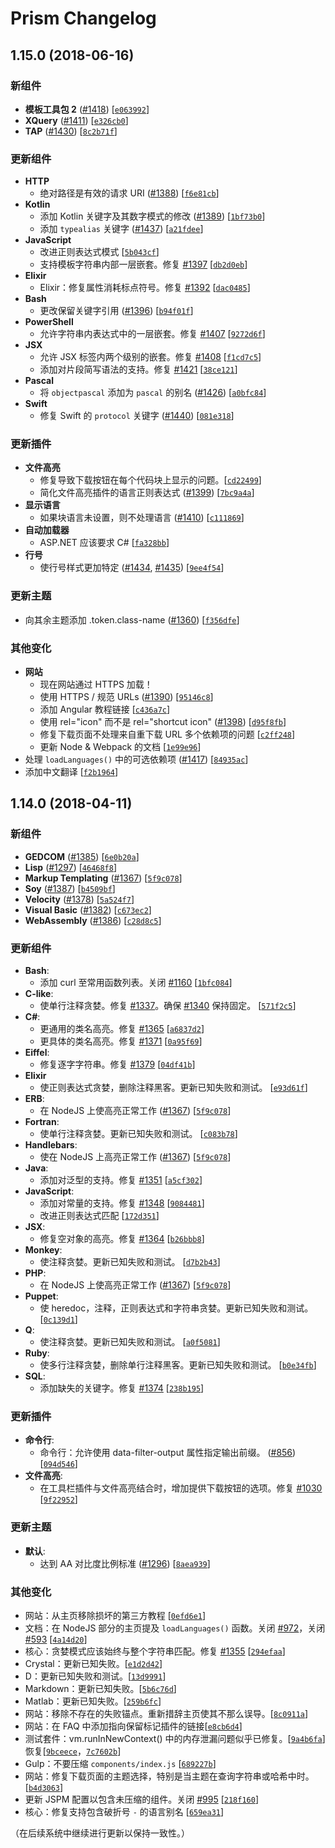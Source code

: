 # Prism Changelog

## 1.15.0 (2018-06-16)

### 新组件

* __模板工具包 2__ ([#1418](https://github.com/PrismJS/prism/issues/1418)) [[`e063992`](https://github.com/PrismJS/prism/commit/e063992)]
* __XQuery__ ([#1411](https://github.com/PrismJS/prism/issues/1411)) [[`e326cb0`](https://github.com/PrismJS/prism/commit/e326cb0)]
* __TAP__ ([#1430](https://github.com/PrismJS/prism/issues/1430)) [[`8c2b71f`](https://github.com/PrismJS/prism/commit/8c2b71f)]

### 更新组件

* __HTTP__
	* 绝对路径是有效的请求 URI ([#1388](https://github.com/PrismJS/prism/issues/1388)) [[`f6e81cb`](https://github.com/PrismJS/prism/commit/f6e81cb)]
* __Kotlin__
	* 添加 Kotlin 关键字及其数字模式的修改 ([#1389](https://github.com/PrismJS/prism/issues/1389)) [[`1bf73b0`](https://github.com/PrismJS/prism/commit/1bf73b0)]
	* 添加 `typealias` 关键字 ([#1437](https://github.com/PrismJS/prism/issues/1437)) [[`a21fdee`](https://github.com/PrismJS/prism/commit/a21fdee)]
* __JavaScript__
	* 改进正则表达式模式 [[`5b043cf`](https://github.com/PrismJS/prism/commit/5b043cf)]
	* 支持模板字符串内部一层嵌套。修复 [#1397](https://github.com/PrismJS/prism/issues/1397) [[`db2d0eb`](https://github.com/PrismJS/prism/commit/db2d0eb)]
* __Elixir__
	* Elixir：修复属性消耗标点符号。修复 [#1392](https://github.com/PrismJS/prism/issues/1392) [[`dac0485`](https://github.com/PrismJS/prism/commit/dac0485)]
* __Bash__
	* 更改保留关键字引用 ([#1396](https://github.com/PrismJS/prism/issues/1396)) [[`b94f01f`](https://github.com/PrismJS/prism/commit/b94f01f)]
* __PowerShell__
	* 允许字符串内表达式中的一层嵌套。修复 [#1407](https://github.com/PrismJS/prism/issues/1407) [[`9272d6f`](https://github.com/PrismJS/prism/commit/9272d6f)]
* __JSX__
	* 允许 JSX 标签内两个级别的嵌套。修复 [#1408](https://github.com/PrismJS/prism/issues/1408) [[`f1cd7c5`](https://github.com/PrismJS/prism/commit/f1cd7c5)]
	* 添加对片段简写语法的支持。修复 [#1421](https://github.com/PrismJS/prism/issues/1421) [[`38ce121`](https://github.com/PrismJS/prism/commit/38ce121)]
* __Pascal__
	* 将 `objectpascal` 添加为 `pascal` 的别名 ([#1426](https://github.com/PrismJS/prism/issues/1426)) [[`a0bfc84`](https://github.com/PrismJS/prism/commit/a0bfc84)]
* __Swift__
	* 修复 Swift 的 `protocol` 关键字 ([#1440](https://github.com/PrismJS/prism/issues/1440)) [[`081e318`](https://github.com/PrismJS/prism/commit/081e318)]

### 更新插件

* __文件高亮__
	* 修复导致下载按钮在每个代码块上显示的问题。[[`cd22499`](https://github.com/PrismJS/prism/commit/cd22499)]
	* 简化文件高亮插件的语言正则表达式 ([#1399](https://github.com/PrismJS/prism/issues/1399)) [[`7bc9a4a`](https://github.com/PrismJS/prism/commit/7bc9a4a)]
* __显示语言__
	* 如果块语言未设置，则不处理语言 ([#1410](https://github.com/PrismJS/prism/issues/1410)) [[`c111869`](https://github.com/PrismJS/prism/commit/c111869)]
* __自动加载器__
	* ASP.NET 应该要求 C# [[`fa328bb`](https://github.com/PrismJS/prism/commit/fa328bb)]
* __行号__
	* 使行号样式更加特定 ([#1434](https://github.com/PrismJS/prism/issues/1434), [#1435](https://github.com/PrismJS/prism/issues/1435)) [[`9ee4f54`](https://github.com/PrismJS/prism/commit/9ee4f54)]

### 更新主题

* 向其余主题添加 .token.class-name ([#1360](https://github.com/PrismJS/prism/issues/1360)) [[`f356dfe`](https://github.com/PrismJS/prism/commit/f356dfe)]

### 其他变化

* __网站__
	* 现在网站通过 HTTPS 加载！
	* 使用 HTTPS / 规范 URLs ([#1390](https://github.com/PrismJS/prism/issues/1390)) [[`95146c8`](https://github.com/PrismJS/prism/commit/95146c8)]
	* 添加 Angular 教程链接 [[`c436a7c`](https://github.com/PrismJS/prism/commit/c436a7c)]
	* 使用 rel="icon" 而不是 rel="shortcut icon" ([#1398](https://github.com/PrismJS/prism/issues/1398)) [[`d95f8fb`](https://github.com/PrismJS/prism/commit/d95f8fb)]
	* 修复下载页面不处理来自重下载 URL 多个依赖项的问题 [[`c2ff248`](https://github.com/PrismJS/prism/commit/c2ff248)]
	* 更新 Node & Webpack 的文档 [[`1e99e96`](https://github.com/PrismJS/prism/commit/1e99e96)]
* 处理 `loadLanguages()` 中的可选依赖项 ([#1417](https://github.com/PrismJS/prism/issues/1417)) [[`84935ac`](https://github.com/PrismJS/prism/commit/84935ac)]
* 添加中文翻译 [[`f2b1964`](https://github.com/PrismJS/prism/commit/f2b1964)]

## 1.14.0 (2018-04-11)

### 新组件
* __GEDCOM__ ([#1385](https://github.com/PrismJS/prism/issues/1385)) [[`6e0b20a`](https://github.com/PrismJS/prism/commit/6e0b20a)]
* __Lisp__ ([#1297](https://github.com/PrismJS/prism/issues/1297)) [[`46468f8`](https://github.com/PrismJS/prism/commit/46468f8)]
* __Markup Templating__ ([#1367](https://github.com/PrismJS/prism/issues/1367)) [[`5f9c078`](https://github.com/PrismJS/prism/commit/5f9c078)]
* __Soy__ ([#1387](https://github.com/PrismJS/prism/issues/1387)) [[`b4509bf`](https://github.com/PrismJS/prism/commit/b4509bf)]
* __Velocity__ ([#1378](https://github.com/PrismJS/prism/issues/1378)) [[`5a524f7`](https://github.com/PrismJS/prism/commit/5a524f7)]
* __Visual Basic__ ([#1382](https://github.com/PrismJS/prism/issues/1382)) [[`c673ec2`](https://github.com/PrismJS/prism/commit/c673ec2)]
* __WebAssembly__ ([#1386](https://github.com/PrismJS/prism/issues/1386)) [[`c28d8c5`](https://github.com/PrismJS/prism/commit/c28d8c5)]

### 更新组件
* __Bash__:
	* 添加 curl 至常用函数列表。关闭 [#1160](https://github.com/PrismJS/prism/issues/1160) [[`1bfc084`](https://github.com/PrismJS/prism/commit/1bfc084)]
* __C-like__:
	* 使单行注释贪婪。修复 [#1337](https://github.com/PrismJS/prism/issues/1337)。确保 [#1340](https://github.com/PrismJS/prism/issues/1340) 保持固定。 [[`571f2c5`](https://github.com/PrismJS/prism/commit/571f2c5)]
* __C#__:
	* 更通用的类名高亮。修复 [#1365](https://github.com/PrismJS/prism/issues/1365) [[`a6837d2`](https://github.com/PrismJS/prism/commit/a6837d2)]
	* 更具体的类名高亮。修复 [#1371](https://github.com/PrismJS/prism/issues/1371) [[`0a95f69`](https://github.com/PrismJS/prism/commit/0a95f69)]
* __Eiffel__:
	* 修复逐字字符串。修复 [#1379](https://github.com/PrismJS/prism/issues/1379) [[`04df41b`](https://github.com/PrismJS/prism/commit/04df41b)]
* __Elixir__
	* 使正则表达式贪婪，删除注释黑客。更新已知失败和测试。 [[`e93d61f`](https://github.com/PrismJS/prism/commit/e93d61f)]
* __ERB__:
	* 在 NodeJS 上使高亮正常工作 ([#1367](https://github.com/PrismJS/prism/issues/1367)) [[`5f9c078`](https://github.com/PrismJS/prism/commit/5f9c078)]
* __Fortran__:
	* 使单行注释贪婪。更新已知失败和测试。 [[`c083b78`](https://github.com/PrismJS/prism/commit/c083b78)]
* __Handlebars__:
	* 使在 NodeJS 上高亮正常工作 ([#1367](https://github.com/PrismJS/prism/issues/1367)) [[`5f9c078`](https://github.com/PrismJS/prism/commit/5f9c078)]
* __Java__:
	* 添加对泛型的支持。修复 [#1351](https://github.com/PrismJS/prism/issues/1351) [[`a5cf302`](https://github.com/PrismJS/prism/commit/a5cf302)]
* __JavaScript__:
	* 添加对常量的支持。修复 [#1348](https://github.com/PrismJS/prism/issues/1348) [[`9084481`](https://github.com/PrismJS/prism/commit/9084481)]
	* 改进正则表达式匹配 [[`172d351`](https://github.com/PrismJS/prism/commit/172d351)]
* __JSX__:
	* 修复空对象的高亮。修复 [#1364](https://github.com/PrismJS/prism/issues/1364) [[`b26bbb8`](https://github.com/PrismJS/prism/commit/b26bbb8)]
* __Monkey__:
	* 使注释贪婪。更新已知失败和测试。 [[`d7b2b43`](https://github.com/PrismJS/prism/commit/d7b2b43)]
* __PHP__:
	* 在 NodeJS 上使高亮正常工作 ([#1367](https://github.com/PrismJS/prism/issues/1367)) [[`5f9c078`](https://github.com/PrismJS/prism/commit/5f9c078)]
* __Puppet__:
	* 使 heredoc，注释，正则表达式和字符串贪婪。更新已知失败和测试。 [[`0c139d1`](https://github.com/PrismJS/prism/commit/0c139d1)]
* __Q__:
	* 使注释贪婪。更新已知失败和测试。 [[`a0f5081`](https://github.com/PrismJS/prism/commit/a0f5081)]
* __Ruby__:
	* 使多行注释贪婪，删除单行注释黑客。更新已知失败和测试。 [[`b0e34fb`](https://github.com/PrismJS/prism/commit/b0e34fb)]
* __SQL__:
	* 添加缺失的关键字。修复 [#1374](https://github.com/PrismJS/prism/issues/1374) [[`238b195`](https://github.com/PrismJS/prism/commit/238b195)]

### 更新插件
* __命令行__:
	* 命令行：允许使用 data-filter-output 属性指定输出前缀。 ([#856](https://github.com/PrismJS/prism/issues/856)) [[`094d546`](https://github.com/PrismJS/prism/commit/094d546)]
* __文件高亮__:
	* 在工具栏插件与文件高亮结合时，增加提供下载按钮的选项。修复 [#1030](https://github.com/PrismJS/prism/issues/1030) [[`9f22952`](https://github.com/PrismJS/prism/commit/9f22952)]

### 更新主题
* __默认__:
	* 达到 AA 对比度比例标准 ([#1296](https://github.com/PrismJS/prism/issues/1296)) [[`8aea939`](https://github.com/PrismJS/prism/commit/8aea939)]

### 其他变化
* 网站：从主页移除损坏的第三方教程 [[`0efd6e1`](https://github.com/PrismJS/prism/commit/0efd6e1)]
* 文档：在 NodeJS 部分的主页提及 `loadLanguages()` 函数。关闭 [#972](https://github.com/PrismJS/prism/issues/972)，关闭 [#593](https://github.com/PrismJS/prism/issues/593) [[`4a14d20`](https://github.com/PrismJS/prism/commit/4a14d20)]
* 核心：贪婪模式应该始终与整个字符串匹配。修复 [#1355](https://github.com/PrismJS/prism/issues/1355) [[`294efaa`](https://github.com/PrismJS/prism/commit/294efaa)]
* Crystal：更新已知失败。[[`e1d2d42`](https://github.com/PrismJS/prism/commit/e1d2d42)]
* D：更新已知失败和测试。[[`13d9991`](https://github.com/PrismJS/prism/commit/13d9991)]
* Markdown：更新已知失败。[[`5b6c76d`](https://github.com/PrismJS/prism/commit/5b6c76d)]
* Matlab：更新已知失败。[[`259b6fc`](https://github.com/PrismJS/prism/commit/259b6fc)]
* 网站：移除不存在的失败锚点。重新措辞主页使其不那么误导。[[`8c0911a`](https://github.com/PrismJS/prism/commit/8c0911a)]
* 网站：在 FAQ 中添加指向保留标记插件的链接[[`e8cb6d4`](https://github.com/PrismJS/prism/commit/e8cb6d4)]
* 测试套件：vm.runInNewContext() 中的内存泄漏问题似乎已修复。[[`9a4b6fa`](https://github.com/PrismJS/prism/commit/9a4b6fa)]恢复[[`9bceece`](https://github.com/PrismJS/prism/commit/9bceece)，[`7c7602b`](https://github.com/PrismJS/prism/commit/7c7602b)]
* Gulp：不要压缩 `components/index.js` [[`689227b`](https://github.com/PrismJS/prism/commit/689227b)]
* 网站：修复下载页面的主题选择，特别是当主题在查询字符串或哈希中时。[[`b4d3063`](https://github.com/PrismJS/prism/commit/b4d3063)]
* 更新 JSPM 配置以包含未压缩的组件。关闭 [#995](https://github.com/PrismJS/prism/issues/995) [[`218f160`](https://github.com/PrismJS/prism/commit/218f160)]
* 核心：修复支持包含破折号 `-` 的语言别名 [[`659ea31`](https://github.com/PrismJS/prism/commit/659ea31)]

（在后续系统中继续进行更新以保持一致性。）